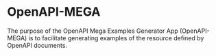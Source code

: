 # OpenAPI-MEGA
The purpose of the OpenAPI Mega Examples Generator App (OpenAPI-MEGA) is to facilitate generating examples of the resource defined by OpenAPI documents.
